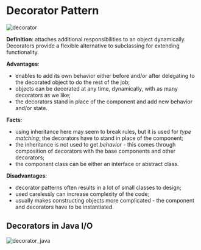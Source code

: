 # Decorator Pattern

![decorator](./image/decorator.svg)

**Definition**: attaches additional responsibilities to an object dynamically. Decorators provide a flexible alternative to subclassing for extending functionality.

**Advantages**:
* enables to add its own behavior either before and/or after delegating to the decorated object to do the rest of the job;
* objects can be decorated at any time, dynamically, with as many decorators as we like;
* the decorators stand in place of the component and add new behavior and/or state.

**Facts**:
* using inheritance here may seem to break rules, but it is used for *type matching*; the decorators have to stand in place of the component;
* the inheritance is not used to get *behavior* - this comes through composition of decorators with the base components and other decorators;
* the component class can be either an interface or abstract class.

**Disadvantages**:
* decorator patterns often results in a lot of small classes to design;
* used carelessly can increase complexity of the code;
* usually makes constructing objects more complicated - the component and decorators have to be instantiated.

## Decorators in Java I/O

![decorator_java](./image/decorator_java.svg)
